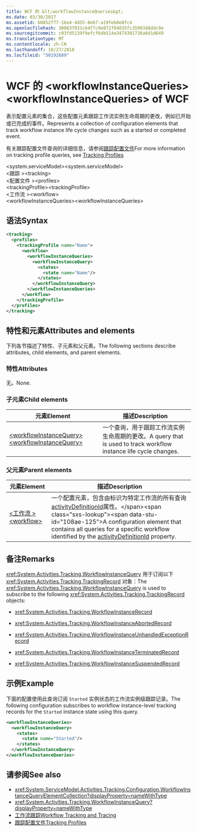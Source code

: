 ```yaml
---
title: WCF 的 &lt;workflowInstanceQueries&gt;
ms.date: 03/30/2017
ms.assetid: b0852f77-16e4-4d55-8eb7-a19feb0e8fc4
ms.openlocfilehash: 300637031c64f7c9e072f04835fc3590348ddc9e
ms.sourcegitcommit: c93fd5139f9efcf6db514e3474301738a6d1d649
ms.translationtype: MT
ms.contentlocale: zh-CN
ms.lasthandoff: 10/27/2018
ms.locfileid: "50192689"
---
```

# <a name="ltworkflowinstancequeriesgt-of-wcf"></a><span data-ttu-id="108ae-102">WCF 的 &lt;workflowInstanceQueries&gt;</span><span class="sxs-lookup"><span data-stu-id="108ae-102">&lt;workflowInstanceQueries&gt; of WCF</span></span>

<span data-ttu-id="108ae-103">表示配置元素的集合，这些配置元素跟踪工作流实例生命周期的更改，例如已开始或已完成的事件。</span><span class="sxs-lookup"><span data-stu-id="108ae-103">Represents a collection of configuration elements that track workflow instance life cycle changes such as a started or completed event.</span></span>  
  
<span data-ttu-id="108ae-104">有关跟踪配置文件查询的详细信息，请参阅[跟踪配置文件](../../../../../docs/framework/windows-workflow-foundation/tracking-profiles.md)</span><span class="sxs-lookup"><span data-stu-id="108ae-104">For more information on tracking profile queries, see [Tracking Profiles](../../../../../docs/framework/windows-workflow-foundation/tracking-profiles.md)</span></span>  
  
<span data-ttu-id="108ae-105">\<system.serviceModel></span><span class="sxs-lookup"><span data-stu-id="108ae-105">\<system.serviceModel></span></span>  
<span data-ttu-id="108ae-106">\<跟踪 ></span><span class="sxs-lookup"><span data-stu-id="108ae-106">\<tracking></span></span>  
<span data-ttu-id="108ae-107">\<配置文件 ></span><span class="sxs-lookup"><span data-stu-id="108ae-107">\<profiles></span></span>  
<span data-ttu-id="108ae-108">\<trackingProfile></span><span class="sxs-lookup"><span data-stu-id="108ae-108">\<trackingProfile></span></span>  
<span data-ttu-id="108ae-109">\<工作流 ></span><span class="sxs-lookup"><span data-stu-id="108ae-109">\<workflow></span></span>  
<span data-ttu-id="108ae-110">\<workflowInstanceQueries></span><span class="sxs-lookup"><span data-stu-id="108ae-110">\<workflowInstanceQueries></span></span>  
  
## <a name="syntax"></a><span data-ttu-id="108ae-111">语法</span><span class="sxs-lookup"><span data-stu-id="108ae-111">Syntax</span></span>  
  
```xml
<tracking>
  <profiles>
    <trackingProfile name="Name">
      <workflow>
        <workflowInstanceQueries>
          <workflowInstanceQuery>
            <states>
              <state name="Name"/>
            </states>
          </workflowInstanceQuery>
        </workflowInstanceQueries>
      </workflow>
    </trackingProfile>
  </profiles>
</tracking>
```
  
## <a name="attributes-and-elements"></a><span data-ttu-id="108ae-112">特性和元素</span><span class="sxs-lookup"><span data-stu-id="108ae-112">Attributes and elements</span></span>

<span data-ttu-id="108ae-113">下列各节描述了特性、子元素和父元素。</span><span class="sxs-lookup"><span data-stu-id="108ae-113">The following sections describe attributes, child elements, and parent elements.</span></span>  
  
### <a name="attributes"></a><span data-ttu-id="108ae-114">特性</span><span class="sxs-lookup"><span data-stu-id="108ae-114">Attributes</span></span>  

<span data-ttu-id="108ae-115">无。</span><span class="sxs-lookup"><span data-stu-id="108ae-115">None.</span></span>  
  
### <a name="child-elements"></a><span data-ttu-id="108ae-116">子元素</span><span class="sxs-lookup"><span data-stu-id="108ae-116">Child elements</span></span>  
  
|<span data-ttu-id="108ae-117">元素</span><span class="sxs-lookup"><span data-stu-id="108ae-117">Element</span></span>|<span data-ttu-id="108ae-118">描述</span><span class="sxs-lookup"><span data-stu-id="108ae-118">Description</span></span>|  
|-------------|-----------------|  
|[<span data-ttu-id="108ae-119">\<workflowInstanceQuery></span><span class="sxs-lookup"><span data-stu-id="108ae-119">\<workflowInstanceQuery></span></span>](workflowinstancequery-of-wcf.md)|<span data-ttu-id="108ae-120">一个查询，用于跟踪工作流实例生命周期的更改。</span><span class="sxs-lookup"><span data-stu-id="108ae-120">A query that is used to track workflow instance life cycle changes.</span></span>|  
  
### <a name="parent-elements"></a><span data-ttu-id="108ae-121">父元素</span><span class="sxs-lookup"><span data-stu-id="108ae-121">Parent elements</span></span>  
  
|<span data-ttu-id="108ae-122">元素</span><span class="sxs-lookup"><span data-stu-id="108ae-122">Element</span></span>|<span data-ttu-id="108ae-123">描述</span><span class="sxs-lookup"><span data-stu-id="108ae-123">Description</span></span>|  
|-------------|-----------------|  
|[<span data-ttu-id="108ae-124">\<工作流 ></span><span class="sxs-lookup"><span data-stu-id="108ae-124">\<workflow></span></span>](../../../../../docs/framework/configure-apps/file-schema/windows-workflow-foundation/workflow.md)|<span data-ttu-id="108ae-125">一个配置元素，包含由标识为特定工作流的所有查询[activityDefinitionId](https://msdn.microsoft.com/library/system.servicemodel.activities.tracking.configuration.profileworkflowelement.activitydefinitionid(VS.100).aspx)属性。</span><span class="sxs-lookup"><span data-stu-id="108ae-125">A configuration element that contains all queries for a specific workflow identified by the [activityDefinitionId](https://msdn.microsoft.com/library/system.servicemodel.activities.tracking.configuration.profileworkflowelement.activitydefinitionid(VS.100).aspx) property.</span></span>|  
  
## <a name="remarks"></a><span data-ttu-id="108ae-126">备注</span><span class="sxs-lookup"><span data-stu-id="108ae-126">Remarks</span></span>

<span data-ttu-id="108ae-127"><xref:System.Activities.Tracking.WorkflowInstanceQuery> 用于订阅以下 <xref:System.Activities.Tracking.TrackingRecord> 对象：</span><span class="sxs-lookup"><span data-stu-id="108ae-127">The <xref:System.Activities.Tracking.WorkflowInstanceQuery> is used to subscribe to the following <xref:System.Activities.Tracking.TrackingRecord> objects:</span></span>  
  
- <xref:System.Activities.Tracking.WorkflowInstanceRecord>  
  
- <xref:System.Activities.Tracking.WorkflowInstanceAbortedRecord>  
  
- <xref:System.Activities.Tracking.WorkflowInstanceUnhandledExceptionRecord>  
  
- <xref:System.Activities.Tracking.WorkflowInstanceTerminatedRecord>  
  
- <xref:System.Activities.Tracking.WorkflowInstanceSuspendedRecord>  
  
## <a name="example"></a><span data-ttu-id="108ae-128">示例</span><span class="sxs-lookup"><span data-stu-id="108ae-128">Example</span></span>  

<span data-ttu-id="108ae-129">下面的配置使用此查询订阅 `Started` 实例状态的工作流实例级跟踪记录。</span><span class="sxs-lookup"><span data-stu-id="108ae-129">The following configuration subscribes to workflow instance-level tracking records for the `Started` instance state using this query.</span></span>  
  
```xml  
<workflowInstanceQueries>
  <workflowInstanceQuery>  
    <states>  
      <state name="Started"/>  
    </states>  
  </workflowInstanceQuery>  
</workflowInstanceQueries>
```
  
## <a name="see-also"></a><span data-ttu-id="108ae-130">请参阅</span><span class="sxs-lookup"><span data-stu-id="108ae-130">See also</span></span>

- <xref:System.ServiceModel.Activities.Tracking.Configuration.WorkflowInstanceQueryElementCollection?displayProperty=nameWithType>
- <xref:System.Activities.Tracking.WorkflowInstanceQuery?displayProperty=nameWithType>
- [<span data-ttu-id="108ae-131">工作流跟踪</span><span class="sxs-lookup"><span data-stu-id="108ae-131">Workflow Tracking and Tracing</span></span>](../../../../../docs/framework/windows-workflow-foundation/workflow-tracking-and-tracing.md)
- [<span data-ttu-id="108ae-132">跟踪配置文件</span><span class="sxs-lookup"><span data-stu-id="108ae-132">Tracking Profiles</span></span>](../../../../../docs/framework/windows-workflow-foundation/tracking-profiles.md)
